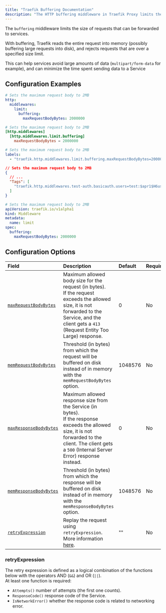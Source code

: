 ```yaml
---
title: "Traefik Buffering Documentation"
description: "The HTTP buffering middleware in Traefik Proxy limits the size of requests that can be forwarded to Services. Read the technical documentation."
---
```


The `buffering` middleware limits the size of requests that can be forwarded to services.

With buffering, Traefik reads the entire request into memory (possibly buffering large requests into disk), and rejects requests that are over a specified size limit.

This can help services avoid large amounts of data (`multipart/form-data` for example), and can minimize the time spent sending data to a Service

## Configuration Examples

```yaml tab="Structured (YAML)"
# Sets the maximum request body to 2MB
http:
  middlewares:
    limit:
      buffering:
        maxRequestBodyBytes: 2000000
```

```toml tab="Structured (TOML)"
# Sets the maximum request body to 2MB
[http.middlewares]
  [http.middlewares.limit.buffering]
    maxRequestBodyBytes = 2000000
```

```yaml tab="Labels"
# Sets the maximum request body to 2MB
labels:
  - "traefik.http.middlewares.limit.buffering.maxRequestBodyBytes=2000000"
```

```json tab="Tags"
// Sets the maximum request body to 2MB
{
  // ...
  "Tags": [
    "traefik.http.middlewares.test-auth.basicauth.users=test:$apr1$H6uskkkW$IgXLP6ewTrSuBkTrqE8wj/,test2:$apr1$d9hr9HBB$4HxwgUir3HP4EsggP/QNo0"
  ]
}
```

```yaml tab="Kubernetes"
# Sets the maximum request body to 2MB
apiVersion: traefik.io/v1alpha1
kind: Middleware
metadata:
  name: limit
spec:
  buffering:
    maxRequestBodyBytes: 2000000
```

## Configuration Options

| Field | Description | Default | Required |
|:------|:------------|:--------|:---------|
| <a id="opt-maxRequestBodyBytes" href="#opt-maxRequestBodyBytes" title="#opt-maxRequestBodyBytes">`maxRequestBodyBytes`</a> | Maximum allowed body size for the request (in bytes). <br /> If the request exceeds the allowed size, it is not forwarded to the Service, and the client gets a `413` (Request Entity Too Large) response. | 0 | No |
| <a id="opt-memRequestBodyBytes" href="#opt-memRequestBodyBytes" title="#opt-memRequestBodyBytes">`memRequestBodyBytes`</a> | Threshold (in bytes) from which the request will be buffered on disk instead of in memory with the `memRequestBodyBytes` option.| 1048576 | No |
| <a id="opt-maxResponseBodyBytes" href="#opt-maxResponseBodyBytes" title="#opt-maxResponseBodyBytes">`maxResponseBodyBytes`</a> | Maximum allowed response size from the Service (in bytes). <br /> If the response exceeds the allowed size, it is not forwarded to the client. The client gets a `500` (Internal Server Error) response instead. | 0 | No |
| <a id="opt-memResponseBodyBytes" href="#opt-memResponseBodyBytes" title="#opt-memResponseBodyBytes">`memResponseBodyBytes`</a> | Threshold (in bytes) from which the response will be buffered on disk instead of in memory with the `memResponseBodyBytes` option.| 1048576 | No |
| <a id="opt-retryExpression" href="#opt-retryExpression" title="#opt-retryExpression">`retryExpression`</a> | Replay the request using `retryExpression`.<br /> More information [here](#retryexpression). | "" | No |

### retryExpression

The retry expression is defined as a logical combination of the functions below with the operators AND (`&&`) and OR (`||`).  
At least one function is required:

- `Attempts()` number of attempts (the first one counts).
- `ResponseCode()` response code of the Service.
- `IsNetworkError()` whether the response code is related to networking error.
